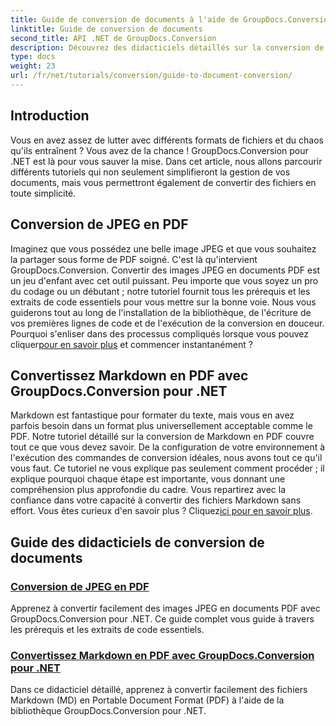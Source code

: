 ```yaml
---
title: Guide de conversion de documents à l'aide de GroupDocs.Conversion pour .NET
linktitle: Guide de conversion de documents
second_title: API .NET de GroupDocs.Conversion
description: Découvrez des didacticiels détaillés sur la conversion de divers formats de documents à l'aide de GroupDocs.Conversion pour .NET et rationalisez votre processus de gestion de fichiers.
type: docs
weight: 23
url: /fr/net/tutorials/conversion/guide-to-document-conversion/
---
```

## Introduction

Vous en avez assez de lutter avec différents formats de fichiers et du chaos qu'ils entraînent ? Vous avez de la chance ! GroupDocs.Conversion pour .NET est là pour vous sauver la mise. Dans cet article, nous allons parcourir différents tutoriels qui non seulement simplifieront la gestion de vos documents, mais vous permettront également de convertir des fichiers en toute simplicité.

## Conversion de JPEG en PDF

 Imaginez que vous possédez une belle image JPEG et que vous souhaitez la partager sous forme de PDF soigné. C'est là qu'intervient GroupDocs.Conversion. Convertir des images JPEG en documents PDF est un jeu d'enfant avec cet outil puissant. Peu importe que vous soyez un pro du codage ou un débutant ; notre tutoriel fournit tous les prérequis et les extraits de code essentiels pour vous mettre sur la bonne voie. Nous vous guiderons tout au long de l'installation de la bibliothèque, de l'écriture de vos premières lignes de code et de l'exécution de la conversion en douceur. Pourquoi s'enliser dans des processus compliqués lorsque vous pouvez cliquer[pour en savoir plus](./converting-jpeg-to-pdf/) et commencer instantanément ?

## Convertissez Markdown en PDF avec GroupDocs.Conversion pour .NET

Markdown est fantastique pour formater du texte, mais vous en avez parfois besoin dans un format plus universellement acceptable comme le PDF. Notre tutoriel détaillé sur la conversion de Markdown en PDF couvre tout ce que vous devez savoir. De la configuration de votre environnement à l'exécution des commandes de conversion idéales, nous avons tout ce qu'il vous faut. Ce tutoriel ne vous explique pas seulement comment procéder ; il explique pourquoi chaque étape est importante, vous donnant une compréhension plus approfondie du cadre. Vous repartirez avec la confiance dans votre capacité à convertir des fichiers Markdown sans effort. Vous êtes curieux d'en savoir plus ? Cliquez[ici pour en savoir plus](./convert-markdown-to-pdf/).

## Guide des didacticiels de conversion de documents
### [Conversion de JPEG en PDF](./converting-jpeg-to-pdf/)
Apprenez à convertir facilement des images JPEG en documents PDF avec GroupDocs.Conversion pour .NET. Ce guide complet vous guide à travers les prérequis et les extraits de code essentiels.
### [Convertissez Markdown en PDF avec GroupDocs.Conversion pour .NET](./convert-markdown-to-pdf/)
Dans ce didacticiel détaillé, apprenez à convertir facilement des fichiers Markdown (MD) en Portable Document Format (PDF) à l'aide de la bibliothèque GroupDocs.Conversion pour .NET.
